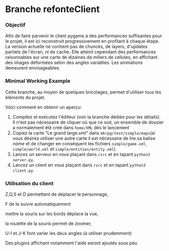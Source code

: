 # Branche refonteClient
### Objectif
Afin de faire parvenir le client pygame à des performances suffisantes pour le projet, il est ici reconstruit progressivement en profilant à chaque étape.
La version actuelle ne contient pas de chuncks, de layers, d'updates partiels de l'écran, ni de cache. Elle atteint cependant des performances raisonnables sur une carte de dizaines de miliers de cellules, en affichant des images déformées selon des angles variables. Les animations demeurent envisageables.

### Minimal Working Example
Cette branche, au moyen de quelques bricolages, permet d'utiliser tous les éléments du projet.

Voici comment en obtenir un aperçu:

1. Compilez et exécutez l'éditeur (voir la branche dédiée pour les détails). Il n'est pas nécessaire de cliquer où que ce soit, un ensemble de dossier a normalement été créé dans `home/XML` dès le lancement
2. Copiez la carte "Le grand large.xml" dans `mkrpg/test/simple/maps`(si vous désirez utiliser une autre carte il est nécessaire de lire sa balise _name_ et de changer en conséquent les fichiers `simple/game.xml`, `simple/world.xml` et `simple/entities/entity.xml`).
3. Lancez un serveur en vous plaçant dans `/src` et en tapant `python3 server.py`.
4. Lancez un client en vous plaçant dans `/src` et en tapant `python3 client.py`.

### Utilisation du client
Z,Q,S et D permettent de déplacer le personnage,

F de le suivre automatiquement

mettre la souris sur les bords déplace la vue,

la roulette de la souris permet de zoomer,

U-I et J-K font varier les deux angles (à utiliser prudemment)

Des plugins affichant notamment l'aide seront ajoutés sous peu
